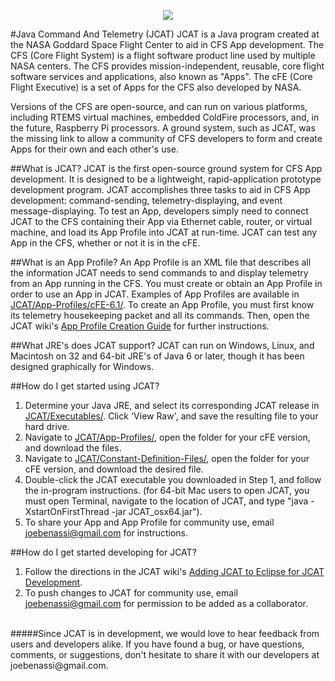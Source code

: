   <p align="center" >
	  <img src="https://raw.github.com/joebenassi/JCAT/master/JCAT/Git-Resources/JCATLogoHuge.png">
	</p>
#Java Command And Telemetry (JCAT)
JCAT is a Java program created at the NASA Goddard Space Flight Center to aid in CFS App development. The CFS (Core Flight System) is a flight software product line used by multiple NASA centers. The CFS provides mission-independent, reusable, core flight software services and applications, also known as "Apps". The cFE (Core Flight Executive) is a set of Apps for the CFS also developed by NASA. 
	
Versions of the CFS are open-source, and can run on various platforms, including RTEMS virtual machines, embedded ColdFire processors, and, in the future, Raspberry Pi processors. A ground system, such as JCAT, was the missing link to allow a community of CFS developers to form and create Apps for their own and each other's use.
	
##What is JCAT?
JCAT is the first open-source ground system for CFS App development. It is designed to be a lightweight, rapid-application prototype development program. JCAT accomplishes three tasks to aid in CFS App development: command-sending, telemetry-displaying, and event message-displaying. To test an App, developers simply need to connect JCAT to the CFS containing their App via Ethernet cable, router, or virtual machine, and load its App Profile into JCAT at run-time. JCAT can test any App in the CFS, whether or not it is in the cFE. 

##What is an App Profile?
An App Profile is an XML file that describes all the information JCAT needs to send commands to and display telemetry from an App running in the CFS. You must create or obtain an App Profile in order to use an App in JCAT. Examples of App Profiles are available in <a href="https://github.com/joebenassi/JCAT/tree/master/JCAT/App-Profiles/cFE-6.1/">JCAT/App-Profiles/cFE-6.1/</a>.
To create an App Profile, you must first know its telemetry housekeeping packet and all its commands. Then, open the JCAT wiki's <a href="https://github.com/joebenassi/JCAT/wiki/App-Profile-Creation-Guide">App Profile Creation Guide</a> for further instructions.
	
##What JRE's does JCAT support?
JCAT can run on Windows, Linux, and Macintosh on 32 and 64-bit JRE's of Java 6 or later, though it has been designed graphically for Windows.

##How do I get started using JCAT?
1. Determine your Java JRE, and select its corresponding JCAT release in <a href="https://github.com/joebenassi/JCAT/blob/master/JCAT/Executables/">JCAT/Executables/</a>. Click 'View Raw', and save the resulting file to your hard drive. 
2. Navigate to <a href="https://github.com/joebenassi/JCAT/blob/master/JCAT/App-Profiles/">JCAT/App-Profiles/</a>, open the folder for your cFE version, and download the files. 
3. Navigate to <a href="https://github.com/joebenassi/JCAT/blob/master/JCAT/Constant-Definition-Files/">JCAT/Constant-Definition-Files/</a>, open the folder for your cFE version, and download the desired file.
4. Double-click the JCAT executable you downloaded in Step 1, and follow the in-program instructions. (for 64-bit Mac users to open JCAT, you must open Terminal, navigate to the location of JCAT, and type "java -XstartOnFirstThread -jar JCAT_osx64.jar").
5. To share your App and App Profile for community use, email joebenassi@gmail.com for instructions.

##How do I get started developing for JCAT?
1. Follow the directions in the JCAT wiki's <a href="https://github.com/joebenassi/JCAT/wiki/Adding-JCAT-to-Eclipse-for-JCAT-Development">Adding JCAT to Eclipse for JCAT Development</a>.
2. To push changes to JCAT for community use, email joebenassi@gmail.com for permission to be added as a collaborator.

<br>
#####Since JCAT is in development, we would love to hear feedback from users and developers alike. If you have found a bug, or have questions, comments, or suggestions, don't hesitate to share it with our developers at joebenassi@gmail.com.
